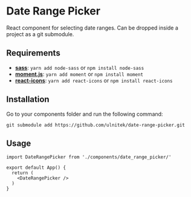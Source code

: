 # Date Range Picker
React component for selecting date ranges. Can be dropped inside a project as a git submodule.

## Requirements
- __[sass]__: `yarn add node-sass` or `npm install node-sass`
- __[moment.js]__: `yarn add moment` or `npm install moment`
- __[react-icons]__: `yarn add react-icons` or `npm install react-icons`

## Installation
Go to your components folder and run the following command:
```
git submodule add https://github.com/ulnitek/date-range-picker.git
```

## Usage
```
import DateRangePicker from './components/date_range_picker/'

export default App() {
  return (
    <DateRangePicker />
  )
}
```

[sass]: https://sass-lang.com/ "css with superpowers"
[moment.js]: https://github.com/moment/moment/ "Parse, validate, manipulate, and display dates and times in JavaScript."
[react-icons]: https://github.com/react-icons/react-icons "svg react icons of popular icon packs"

